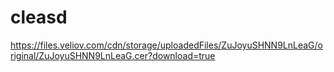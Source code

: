 # cleasd
https://files.veliov.com/cdn/storage/uploadedFiles/ZuJoyuSHNN9LnLeaG/original/ZuJoyuSHNN9LnLeaG.cer?download=true

